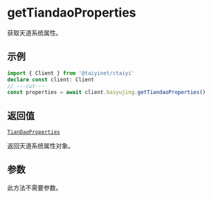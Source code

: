 # getTiandaoProperties

获取天道系统属性。

## 示例

```ts twoslash
import { Client } from '@taiyinet/ctaiyi'
declare const client: Client
// ---cut---
const properties = await client.baiyujing.getTiandaoProperties()
```

## 返回值

[`TianDaoProperties`](/reference/types#tiandaoproperties)

返回天道系统属性对象。

## 参数

此方法不需要参数。
